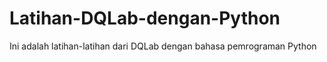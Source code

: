 # Latihan-DQLab-dengan-Python
Ini adalah latihan-latihan dari DQLab dengan bahasa pemrograman Python
